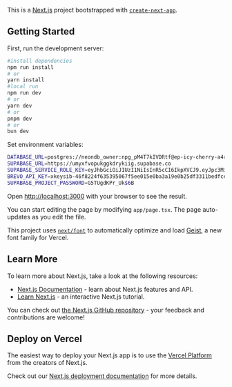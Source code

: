 This is a [Next.js](https://nextjs.org) project bootstrapped with [`create-next-app`](https://nextjs.org/docs/app/api-reference/cli/create-next-app).

## Getting Started

First, run the development server:

```bash
#install dependencies
npm run install
# or
yarn install
#local run
npm run dev
# or
yarn dev
# or
pnpm dev
# or
bun dev
```
Set environment variables:  
```bash
DATABASE_URL=postgres://neondb_owner:npg_pM4T7kIVDRtf@ep-icy-cherry-a4rnw6g0-pooler.us-east-1.aws.neon.tech/neondb?sslmode=require
SUPABASE_URL=https://umyxfvopukggkdrykiig.supabase.co
SUPABASE_SERVICE_ROLE_KEY=eyJhbGciOiJIUzI1NiIsInR5cCI6IkpXVCJ9.eyJpc3MiOiJzdXBhYmFzZSIsInJlZiI6InVteXhmdm9wdWtnZ2tkcnlraWlnIiwicm9sZSI6InNlcnZpY2Vfcm9sZSIsImlhdCI6MTc0MTM3ODI2NiwiZXhwIjoyMDU2OTU0MjY2fQ.vA3GnVrqea2te-r2Y1MsQJAqNZFHs_DAgeJVi7nWDho
BREVO_API_KEY=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
SUPABASE_PROJECT_PASSWORD=G5TUgdKPr_Uk$6B
```

Open [http://localhost:3000](http://localhost:3000) with your browser to see the result.

You can start editing the page by modifying `app/page.tsx`. The page auto-updates as you edit the file.

This project uses [`next/font`](https://nextjs.org/docs/app/building-your-application/optimizing/fonts) to automatically optimize and load [Geist](https://vercel.com/font), a new font family for Vercel.

## Learn More

To learn more about Next.js, take a look at the following resources:

- [Next.js Documentation](https://nextjs.org/docs) - learn about Next.js features and API.
- [Learn Next.js](https://nextjs.org/learn) - an interactive Next.js tutorial.

You can check out [the Next.js GitHub repository](https://github.com/vercel/next.js) - your feedback and contributions are welcome!

## Deploy on Vercel

The easiest way to deploy your Next.js app is to use the [Vercel Platform](https://vercel.com/new?utm_medium=default-template&filter=next.js&utm_source=create-next-app&utm_campaign=create-next-app-readme) from the creators of Next.js.

Check out our [Next.js deployment documentation](https://nextjs.org/docs/app/building-your-application/deploying) for more details.
